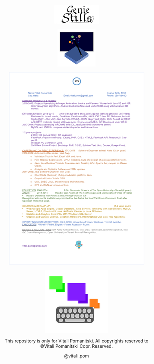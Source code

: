 <p align="center">
<img src="https://raw.githubusercontent.com/VitaliPom/geniestills/master/geniestills-logo.png" alt="logo.com">
<p align="center"><img src="https://raw.githubusercontent.com/VitaliPom/geniestills/master/Untitled-2%20copy.png" alt="logo2.com" ></p>
<p align="center"><img src="https://raw.githubusercontent.com/VitaliPom/geniestills/master/Screen%20Shot%202018-11-17%20at%201.32.15.png" alt="logo2.com" ></p>

<p align="center"><img src="https://raw.githubusercontent.com/VitaliPom/geniestills/master/EffectedKeyboard_200_200.png" alt="logo2.com" ></p>


</p>

<p align="center">This repository is only for Vitali Pomanitski. All copyrights reserved to ©Vitali Pomanitski Copr. Reserved. <p align="center"> @vitali.pom </p>
</p>

